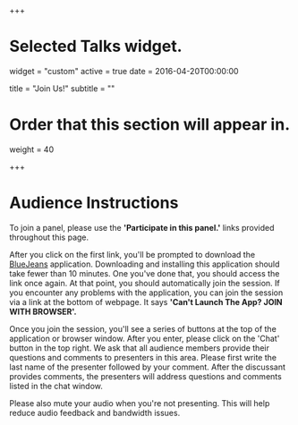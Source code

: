 +++
# Selected Talks widget.
widget = "custom"
active = true
date = 2016-04-20T00:00:00

title = "Join Us!"
subtitle = ""

# Order that this section will appear in.
weight = 40

+++

# Audience Instructions
To join a panel, please use the **'Participate in this panel.'** links 
provided throughout this page.

After you click on the first link, you'll be prompted to download the [BlueJeans](https://www.bluejeans.com/) application. Downloading and installing this application should take fewer than 10 minutes. One you've done that, you should 
access the link once again. At that point, you should automatically join 
the session. If you encounter any problems with the application, you can 
join the session via a link at the bottom of webpage. It says **'Can't 
Launch The App? JOIN WITH BROWSER'.**

Once you join the session, you'll see a series of buttons at the top of 
the application or browser window. After you enter, please click on the 
'Chat' button in the top right. We ask that all audience members provide 
their questions and comments to presenters in this area. Please first 
write the last name of the presenter followed by your comment. After the 
discussant provides comments, the presenters will address questions and 
comments listed in the chat window.

Please also mute your audio when you're not presenting. This will help 
reduce audio feedback and bandwidth issues.